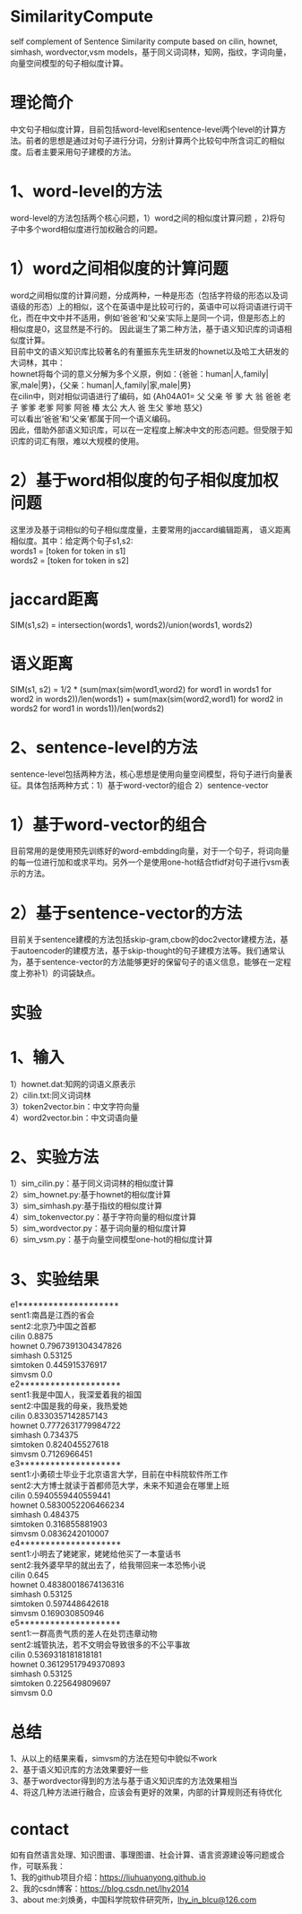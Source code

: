 # SimilarityCompute
self complement of Sentence Similarity compute based on cilin, hownet, simhash, wordvector,vsm models，基于同义词词林，知网，指纹，字词向量，向量空间模型的句子相似度计算。
# 理论简介
中文句子相似度计算，目前包括word-level和sentence-level两个level的计算方法。前者的思想是通过对句子进行分词，分别计算两个比较句中所含词汇的相似度。后者主要采用句子建模的方法。 
# 1、word-level的方法
word-level的方法包括两个核心问题，1）word之间的相似度计算问题 ，2)将句子中多个word相似度进行加权融合的问题。  
# 1）word之间相似度的计算问题  
word之间相似度的计算问题，分成两种，一种是形态（包括字符级的形态以及词语级的形态）上的相似，这个在英语中是比较可行的，英语中可以将词语进行词干化，而在中文中并不适用，例如‘爸爸’和‘父亲’实际上是同一个词，但是形态上的相似度是0，这显然是不行的。
因此诞生了第二种方法，基于语义知识库的词语相似度计算。  
目前中文的语义知识库比较著名的有董振东先生研发的hownet以及哈工大研发的大词林，其中：  
hownet将每个词的意义分解为多个义原，例如：{爸爸：human|人,family|家,male|男}，{父亲：human|人,family|家,male|男}  
在cilin中，则对相似词语进行了编码，如 {Ah04A01= 父 父亲 爷 爹 大 翁 爸爸 老子 爹爹 老爹 阿爹 阿爸 椿 太公 大人 爸 生父 爹地 慈父}  
可以看出‘爸爸’和‘父亲’都属于同一个语义编码。  
因此，借助外部语义知识库，可以在一定程度上解决中文的形态问题。但受限于知识库的词汇有限，难以大规模的使用。
# 2）基于word相似度的句子相似度加权问题        
这里涉及基于词相似的句子相似度度量，主要常用的jaccard编辑距离， 语义距离相似度。其中：给定两个句子s1,s2:  
words1 = [token for token in s1]  
words2 = [token for token in s2]  
# jaccard距离     
SIM(s1,s2) = intersection(words1, words2)/union(words1, words2)
# 语义距离    
SIM(s1, s2) = 1/2 * (sum(max(sim(word1,word2) for word1 in words1 for word2 in words2))/len(words1) + sum(max(sim(word2,word1) for word2 in words2 for word1 in words1))/len(words2)  
# 2、sentence-level的方法  
sentence-level包括两种方法，核心思想是使用向量空间模型，将句子进行向量表征。具体包括两种方式：1）基于word-vector的组合 2）sentence-vector
# 1）基于word-vector的组合  
目前常用的是使用预先训练好的word-embdding向量，对于一个句子，将词向量的每一位进行加和或求平均。另外一个是使用one-hot结合tfidf对句子进行vsm表示的方法。  
# 2）基于sentence-vector的方法    
目前关于sentence建模的方法包括skip-gram,cbow的doc2vector建模方法，基于autoencoder的建模方法，基于skip-thought的句子建模方法等。我们通常认为，基于sentence-vector的方法能够更好的保留句子的语义信息，能够在一定程度上弥补1）的词袋缺点。    
# 实验  
# 1、输入       
1）hownet.dat:知网的词语义原表示    
2）cilin.txt:同义词词林    
3）token2vector.bin：中文字符向量    
4）word2vector.bin：中文词语向量    
# 2、实验方法    
1）sim_cilin.py：基于同义词词林的相似度计算  
2）sim_hownet.py:基于hownet的相似度计算  
3）sim_simhash.py:基于指纹的相似度计算   
4）sim_tokenvector.py：基于字符向量的相似度计算  
5）sim_wordvector.py：基于词向量的相似度计算   
6）sim_vsm.py：基于向量空间模型one-hot的相似度计算    
# 3、实验结果    
e1********************  
sent1:南昌是江西的省会  
sent2:北京乃中国之首都  
cilin 0.8875  
hownet 0.7967391304347826  
simhash 0.53125  
simtoken 0.445915376917  
simvsm 0.0  
e2********************  
sent1:我是中国人，我深爱着我的祖国  
sent2:中国是我的母亲，我热爱她  
cilin 0.8330357142857143  
hownet 0.7772631779984722  
simhash 0.734375  
simtoken 0.824045527618  
simvsm 0.7126966451  
e3********************  
sent1:小勇硕士毕业于北京语言大学，目前在中科院软件所工作  
sent2:大方博士就读于首都师范大学，未来不知道会在哪里上班  
cilin 0.5940559440559441  
hownet 0.5830052206466234  
simhash 0.484375  
simtoken 0.316855881903  
simvsm 0.0836242010007  
e4********************  
sent1:小明去了姥姥家，姥姥给他买了一本童话书  
sent2:我外婆早早的就出去了，给我带回来一本恐怖小说  
cilin 0.645  
hownet 0.48380018674136316  
simhash 0.53125  
simtoken 0.597448642618  
simvsm 0.169030850946  
e5********************  
sent1:一群高贵气质的差人在处罚违章动物  
sent2:城管执法，若不文明会导致很多的不公平事故  
cilin 0.5369318181818181  
hownet 0.36129517949370893  
simhash 0.53125  
simtoken 0.225649809697  
simvsm 0.0  
# 总结
1、从以上的结果来看，simvsm的方法在短句中貌似不work  
2、基于语义知识库的方法效果要好一些  
3、基于wordvector得到的方法与基于语义知识库的方法效果相当  
4、将这几种方法进行融合，应该会有更好的效果，内部的计算规则还有待优化   

# contact
如有自然语言处理、知识图谱、事理图谱、社会计算、语言资源建设等问题或合作，可联系我：      
1、我的github项目介绍：https://liuhuanyong.github.io  
2、我的csdn博客：https://blog.csdn.net/lhy2014  
3、about me:刘焕勇，中国科学院软件研究所，lhy_in_blcu@126.com  


